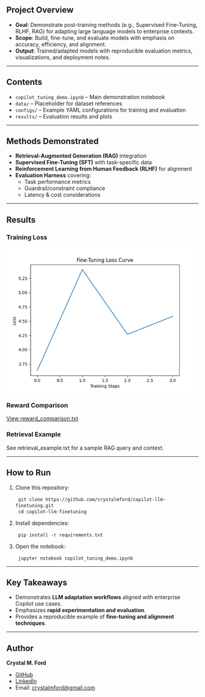 ## Project Overview

- **Goal**: Demonstrate post-training methods (e.g., Supervised Fine-Tuning, RLHF, RAG) for adapting large language models to enterprise contexts.
- **Scope**: Build, fine-tune, and evaluate models with emphasis on accuracy, efficiency, and alignment.
- **Output**: Trained/adapted models with reproducible evaluation metrics, visualizations, and deployment notes.

---

## Contents

- `copilot_tuning_demo.ipynb` – Main demonstration notebook
- `data/` – Placeholder for dataset references
- `configs/` – Example YAML configurations for training and evaluation
- `results/` – Evaluation results and plots

---

## Methods Demonstrated

- **Retrieval-Augmented Generation (RAG)** integration
- **Supervised Fine-Tuning (SFT)** with task-specific data
- **Reinforcement Learning from Human Feedback (RLHF)** for alignment
- **Evaluation Harness** covering:
  - Task performance metrics
  - Guardrail/constraint compliance
  - Latency & cost considerations

---

## Results

### Training Loss
![Training Loss Curve](loss_curve.png)

### Reward Comparison
[View reward_comparison.txt](reward_comparison.txt)

### Retrieval Example
See retrieval_example.txt for a sample RAG query and context.

---

## How to Run

1. Clone this repository:
    
        git clone https://github.com/crystalmford/copilot-llm-finetuning.git
        cd copilot-llm-finetuning

2. Install dependencies:
    
        pip install -r requirements.txt

3. Open the notebook:
    
        jupyter notebook copilot_tuning_demo.ipynb

---

## Key Takeaways

- Demonstrates **LLM adaptation workflows** aligned with enterprise Copilot use cases.
- Emphasizes **rapid experimentation and evaluation**.
- Provides a reproducible example of **fine-tuning and alignment techniques**.

---

## Author

**Crystal M. Ford**  
- [GitHub](https://github.com/crystalmford)  
- [LinkedIn](https://www.linkedin.com/in/crystal-m-ford/)  
- Email: crystalmford@gmail.com


